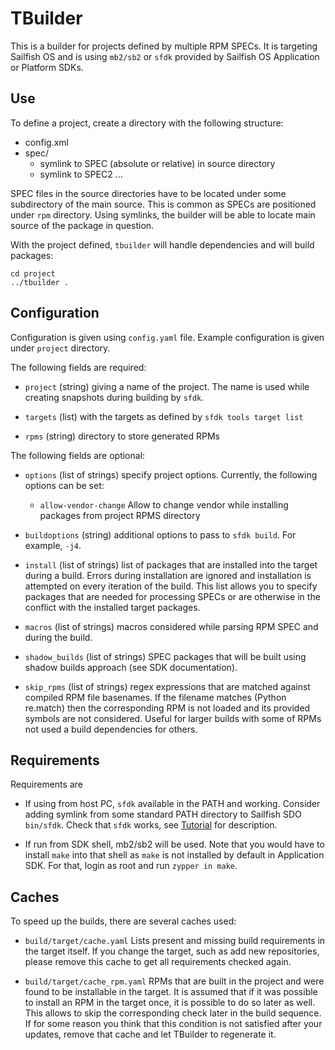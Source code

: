 # TBuilder

This is a builder for projects defined by multiple RPM SPECs. It is
targeting Sailfish OS and is using `mb2/sb2` or `sfdk` provided by
Sailfish OS Application or Platform SDKs.

## Use

To define a project, create a directory with the following structure:

- config.xml
- spec/
  - symlink to SPEC (absolute or relative) in source directory
  - symlink to SPEC2 ...

SPEC files in the source directories have to be located under some
subdirectory of the main source. This is common as SPECs are
positioned under `rpm` directory. Using symlinks, the builder will be
able to locate main source of the package in question.

With the project defined, `tbuilder` will handle dependencies and will
build packages:

```
cd project
../tbuilder .
```

## Configuration

Configuration is given using `config.yaml` file. Example configuration
is given under `project` directory.

The following fields are required:

* `project` (string) giving a name of the project. The name is used
  while creating snapshots during building by `sfdk`.

* `targets` (list) with the targets as defined by `sfdk tools target
  list`

* `rpms` (string) directory to store generated RPMs

The following fields are optional:

* `options` (list of strings) specify project options. Currently, the
  following options can be set:
  * `allow-vendor-change` Allow to change vendor while installing packages
    from project RPMS directory

* `buildoptions` (string) additional options to pass to `sfdk
  build`. For example, `-j4`.

* `install` (list of strings) list of packages that are installed into
  the target during a build. Errors during installation are ignored
  and installation is attempted on every iteration of the build. This
  list allows you to specify packages that are needed for processing
  SPECs or are otherwise in the conflict with the installed target
  packages.

* `macros` (list of strings) macros considered while parsing RPM SPEC
  and during the build.

* `shadow_builds` (list of strings) SPEC packages that will be built
  using shadow builds approach (see SDK documentation).

* `skip_rpms` (list of strings) regex expressions that are matched
  against compiled RPM file basenames. If the filename matches (Python
  re.match) then the corresponding RPM is not loaded and its provided
  symbols are not considered. Useful for larger builds with some of
  RPMs not used a build dependencies for others.


## Requirements

Requirements are

- If using from host PC, `sfdk` available in the PATH and
  working. Consider adding symlink from some standard PATH directory
  to Sailfish SDO `bin/sfdk`. Check that `sfdk` works, see
  [Tutorial](https://sailfishos.org/wiki/Tutorial_-_Building_packages_-_advanced_techniques)
  for description.

- If run from SDK shell, mb2/sb2 will be used. Note that you would
  have to install `make` into that shell as `make` is not installed by
  default in Application SDK. For that, login as root and run `zypper
  in make`.


## Caches

To speed up the builds, there are several caches used:

- `build/target/cache.yaml` Lists present and missing build requirements
  in the target itself. If you change the target, such as add new
  repositories, please remove this cache to get all requirements
  checked again.

- `build/target/cache_rpm.yaml` RPMs that are built in the project and
  were found to be installable in the target. It is assumed that if it
  was possible to install an RPM in the target once, it is possible to
  do so later as well. This allows to skip the corresponding check
  later in the build sequence. If for some reason you think that this
  condition is not satisfied after your updates, remove that cache and
  let TBuilder to regenerate it.
